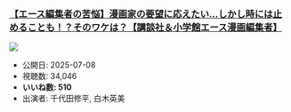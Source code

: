 ### [【エース編集者の苦悩】漫画家の要望に応えたい…しかし時には止めることも！？そのワケは？【講談社＆小学館エース漫画編集者】](https://www.youtube.com/watch?v=IVyCeRYIgbw)
[![](https://img.youtube.com/vi/IVyCeRYIgbw/sddefault.jpg)](https://www.youtube.com/watch?v=IVyCeRYIgbw)
-   公開日: 2025-07-08
-   視聴数: 34,046
-   **いいね数: 510**
-   出演者: 千代田修平, 白木英美
